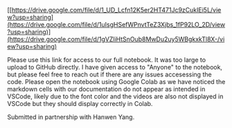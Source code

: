 [[https://drive.google.com/file/d/1_UD_Lcfn12K5er2HT471Jc9zCukIEi5L/view?usp=sharing](https://drive.google.com/file/d/1uIsgHSefWPnvtTeZ3Xjbs_1fP92LO_2D/view?usp=sharing)](https://drive.google.com/file/d/1gVZliHtSnOub8MwDu2uy5WBgkxkTl8X-/view?usp=sharing)

Please use this link for access to our full notebook. It was too large to upload to GitHub directly. I have given access to "Anyone" to the notebook, but please feel free to reach out if there are any issues accesessing the code. Please open the notebook using Google Colab as we have noticed the markdown cells with our documentation do not appear as intended in VSCode, likely due to the font color and the videos are also not displayed in VSCode but they should display correctly in Colab.

Submitted in partnership with Hanwen Yang.
